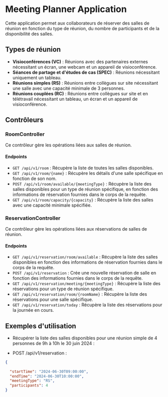# Meeting Planner Application

Cette application permet aux collaborateurs de réserver des salles de réunion en fonction du type de réunion, du nombre de participants et de la disponibilité des salles.

## Types de réunion

- **Visioconférences (VC)** : Réunions avec des partenaires externes nécessitant un écran, une webcam et un appareil de visioconférence.
- **Séances de partage et d'études de cas (SPEC)** : Réunions nécessitant uniquement un tableau.
- **Réunions simples (RS)** : Réunions entre collègues sur site nécessitant une salle avec une capacité minimale de 3 personnes.
- **Réunions couplées (RC)** : Réunions entre collègues sur site et en télétravail nécessitant un tableau, un écran et un appareil de visioconférence.

## Contrôleurs

### RoomController

Ce contrôleur gère les opérations liées aux salles de réunion.

#### Endpoints

- `GET /api/v1/room` : Récupère la liste de toutes les salles disponibles.
- `GET /api/v1/room/{name}` : Récupère les détails d'une salle spécifique en fonction de son nom.
- `POST /api/v1/room/available/{meetingType}` : Récupère la liste des salles disponibles pour un type de réunion spécifique, en fonction des informations de réservation fournies dans le corps de la requête.
- `GET /api/v1/room/capacity/{capacity}` : Récupère la liste des salles avec une capacité minimale spécifiée.

### ReservationController

Ce contrôleur gère les opérations liées aux réservations de salles de réunion.

#### Endpoints

- `GET /api/v1/reservation/room/available` : Récupère la liste des salles disponibles en fonction des informations de réservation fournies dans le corps de la requête.
- `POST /api/v1/reservation` : Crée une nouvelle réservation de salle en fonction des informations fournies dans le corps de la requête.
- `GET /api/v1/reservation/meeting/{meetingType}` : Récupère la liste des réservations pour un type de réunion spécifique.
- `GET /api/v1/reservation/room/{roomName}` : Récupère la liste des réservations pour une salle spécifique.
- `GET /api/v1/reservation/today` : Récupère la liste des réservations pour la journée en cours.

## Exemples d'utilisation

- Récupérer la liste des salles disponibles pour une réunion simple de 4 personnes de 9h à 10h le 30 juin 2024 :
* POST /api/v1/reservation :
```json
{
  
  "startTime": "2024-06-30T09:00:00",
  "endTime": "2024-06-30T10:00:00",
  "meetingType": "RS",
  "participants": 4
}
```

